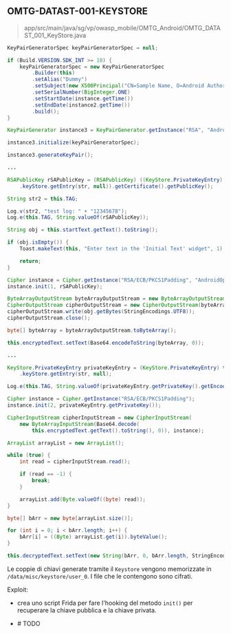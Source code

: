 ## OMTG-DATAST-001-KEYSTORE

> app/src/main/java/sg/vp/owasp_mobile/OMTG_Android/OMTG_DATAST_001_KeyStore.java

```java
KeyPairGeneratorSpec keyPairGeneratorSpec = null;

if (Build.VERSION.SDK_INT >= 18) {
	keyPairGeneratorSpec = new KeyPairGeneratorSpec
		.Builder(this)
		.setAlias("Dummy")
		.setSubject(new X500Principal("CN=Sample Name, O=Android Authority"))
		.setSerialNumber(BigInteger.ONE)
		.setStartDate(instance.getTime())
		.setEndDate(instance2.getTime())
		.build();
}

KeyPairGenerator instance3 = KeyPairGenerator.getInstance("RSA", "AndroidKeyStore");

instance3.initialize(keyPairGeneratorSpec);

instance3.generateKeyPair();

...

RSAPublicKey rSAPublicKey = (RSAPublicKey) ((KeyStore.PrivateKeyEntry) this
	.keyStore.getEntry(str, null)).getCertificate().getPublicKey();

String str2 = this.TAG;

Log.v(str2, "test log: " + "12345678");
Log.e(this.TAG, String.valueOf(rSAPublicKey));

String obj = this.startText.getText().toString();

if (obj.isEmpty()) {
	Toast.makeText(this, "Enter text in the 'Initial Text' widget", 1).show();

	return;
}

Cipher instance = Cipher.getInstance("RSA/ECB/PKCS1Padding", "AndroidOpenSSL");
instance.init(1, rSAPublicKey);

ByteArrayOutputStream byteArrayOutputStream = new ByteArrayOutputStream();
CipherOutputStream cipherOutputStream = new CipherOutputStream(byteArrayOutputStream, instance);
cipherOutputStream.write(obj.getBytes(StringEncodings.UTF8));
cipherOutputStream.close();

byte[] byteArray = byteArrayOutputStream.toByteArray();

this.encryptedText.setText(Base64.encodeToString(byteArray, 0));

...

KeyStore.PrivateKeyEntry privateKeyEntry = (KeyStore.PrivateKeyEntry) this
	.keyStore.getEntry(str, null);

Log.e(this.TAG, String.valueOf(privateKeyEntry.getPrivateKey().getEncoded()));

Cipher instance = Cipher.getInstance("RSA/ECB/PKCS1Padding");
instance.init(2, privateKeyEntry.getPrivateKey());

CipherInputStream cipherInputStream = new CipherInputStream(
	new ByteArrayInputStream(Base64.decode(
		this.encryptedText.getText().toString(), 0)), instance);

ArrayList arrayList = new ArrayList();

while (true) {
	int read = cipherInputStream.read();

	if (read == -1) {
		break;
	}

	arrayList.add(Byte.valueOf((byte) read));
}

byte[] bArr = new byte[arrayList.size()];

for (int i = 0; i < bArr.length; i++) {
	bArr[i] = ((Byte) arrayList.get(i)).byteValue();
}

this.decryptedText.setText(new String(bArr, 0, bArr.length, StringEncodings.UTF8));
```

Le coppie di chiavi generate tramite il `Keystore` vengono memorizzate in `/data/misc/keystore/user_0`.
I file che le contengono sono cifrati.

Exploit:

- crea uno script Frida per fare l'hooking del metodo `init()` per recuperare la chiave pubblica e la chiave privata.

- \# TODO
